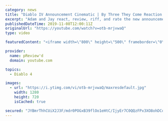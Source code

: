 ```yaml
---
category: news
title: "Diablo IV Announcement Cinematic | By Three They Come Reaction / Review / Rating"
excerpt: "Adam and Jay react, review, riff, and rate the new announcement cinematic everyone wanted to see last year at Blizzcon, Diablo IV 'By Three They Come'."
publishedDateTime: 2019-11-08T12:00:11Z
originalUrl: "https://youtube.com/watch?v=otb-mrjvwaQ"
type: video

featuredContent: "<iframe width=\"800\" height=\"500\" frameborder=\"0\" src=\"https://www.youtube.com/embed/otb-mrjvwaQ\" allow=\"accelerometer; autoplay; encrypted-media; gyroscope; picture-in-picture\" allowfullscreen></iframe>"

provider:
  name: pReview'd
  domain: youtube.com

topics:
  - Diablo 4

images:
  - url: "https://i.ytimg.com/vi/otb-mrjvwaQ/maxresdefault.jpg"
    width: 1280
    height: 720
    isCached: true

secured: "JYBmrThhCUiX2J3F/mdr0POGxB39flOo1eHtC/IjyEr7C0QQzFPx3XO8ohDCqiG0RFcL3IvOr8s2675wRNJEmZ3YJOqRhId/A6OhDqTU8+6wgy/EzZr5gxPjxHSFhs/dXXLZ1YnjEbYoz/i503Caz2qn5rMIUnPJaNNpU2KwuY+zmt3TkYVn/gee0dLvXk8ZcIMuoj3hhLKeavvP7QFQbQzo67U5SFG6WoFxto3tQr0lLA4LH/1lKgf7BNPSzGdRuzGTuy8SdMa3B8FM48ES/3dt5QajD1OyBmvWHsiDL7sTfzUSXUGW4Nbns3kgwq5WFo6xKiQbBdhyy5zieOlasa7I6hGg2ILh++3IN2iTVsNv/f634Ynixanm5KYLUIP7qMECHdWqKrIWuP3xTS/ykf/peNtJRkOxsq3H/qOjJrtuEHg2Fc7Vb/Qc5uETPp8e;PMJeviqn6w5TAb0rKpe3XA=="
---
```


